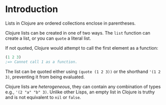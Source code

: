# Introduction

Lists in Clojure are ordered collections enclose in parentheses.

Clojure lists can be created in one of two ways. The `list` function can create a list, or you can `quote` a literal list.

If not quoted, Clojure would attempt to call the first element as a function:

```clojure
(1 2 3)
;=> Cannot call 1 as a function.
```

The list can be quoted either using `(quote (1 2 3))` or the shorthand `'(1 2 3)`, preventing it from being evaluated.

Clojure lists are _heterogeneous_, they can contain any combination of types e.g., `'(2 "a" "b" 3)`.
Unlike other Lisps, an empty list in Clojure is truthy and is not equivalent to `nil` or `false`.
